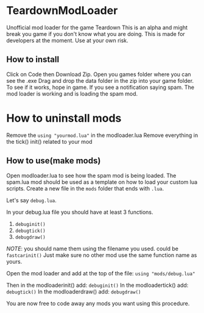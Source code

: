 # TeardownModLoader
Unofficial mod loader for the game Teardown
This is an alpha and might break you game if you don't know what you are doing.
This is made for developers at the moment.
Use at your own risk.


## How to install

Click on Code then Download Zip.
Open you games folder where you can see the .exe
Drag and drop the data folder in the zip into your game folder.
To see if it works, hope in game. If you see a notification saying spam. 
The mod loader is working and is loading the spam mod.

# How to uninstall mods
Remove the `using "yourmod.lua"` in the modloader.lua
Remove everything in the tick() init() related to your mod

## How to use(make mods)
Open modloader.lua to see how the spam mod is being loaded.
The spam.lua mod should be used as a template on how to load your custom lua scripts.
Create a new file in the `mods` folder that ends with `.lua`. 

Let's say `debug.lua`.

In your debug.lua file you should have at least 3 functions.
1. `debuginit()`
2. `debugtick()`
3. `debugdraw()`

*NOTE*: you should name them using the filename you used. could be `fastcarinit()`
Just make sure no other mod use the same function name as yours.

Open the mod loader and add at the top of the file: `using "mods/debug.lua"`

Then in the modloaderinit() add: `debuginit()`
In the modloadertick() add: `debugtick()`
In the modloaderdraw() add: `debugdraw()`

You are now free to code away any mods you want using this procedure.


